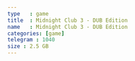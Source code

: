 ```yaml
---
type   : game
title  : Midnight Club 3 - DUB Edition
name   : Midnight Club 3 - DUB Edition
categories: [game]
telegram : 1040
size : 2.5 GB
---
```



